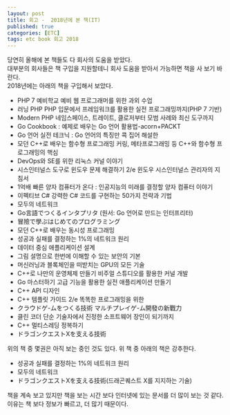 ```yaml
---
layout: post
title: 회고 -  2018년에 본 책(IT)
published: true
categories: [ETC]
tags: etc book 회고 2018
---
```

당연히 올해에 본 책들도 다 회사의 도움을 받았다.  
대부분의 회사들은 책 구입을 지원할테니 회사 도움을 받아서 가능하면 책을 사 보기 바란다.  
2018년에는 아래의 책을 구입해서 보았다.  

- PHP 7 예비학교 예비 웹 프로그래머를 위한 과외 수업 
- 러닝 PHP  PHP 입문에서 프레임워크를 활용한 실전 프로그래밍까지(PHP 7 기반) 
- Modern PHP  네임스페이스, 트레이트, 클로저부터 모범 사례와 최신 도구까지 
- Go Cookbook  : 예제로 배우는 Go 언어 활용법-acorn+PACKT
- Go 언어 실전 테크닉 : Go 언어의 특징만 콕 집어 해설한
- 모던 C++로 배우는 함수형 프로그래밍 커링, 메타프로그래밍 등 C++와 함수형 프로그래밍의 핵심 
- DevOps와 SE를 위한 리눅스 커널 이야기
- 시스인터널스 도구로 윈도우 문제 해결하기 2/e 윈도우 시스인터널스 관리자의 지침서 
- 1억배 빠른 양자 컴퓨터가 온다 : 인공지능의 미래를 결정할 양자 컴퓨터 이야기 
- 이펙티브 C# 강력한 C# 코드를 구현하는 50가지 전략과 기법
- 모두의 네트워크
- Go言語でつくるインタプリタ (원서: Go 언어로 만드는 인터프리터)
- 冒險で學ぶはじめてのプログラミング
- 모던 C++로 배우는 동시성 프로그래밍 
- 성공과 실패를 결정하는 1%의 네트워크 원리
- 데이터 중심 애플리케이션 설계
- 그림 설명으로 한번에 이해할 수 있는 보안의 기본
- 머신러닝과 블록체인을 떠받치는 GPU의 모든 기술 
- C++로 나만의 운영체제 만들기  비주얼 스튜디오를 활용한 커널 개발 
- Go 마스터하기 고급 기능을 활용한 실전 애플리케이션 만들기
- C++ API 디자인 
- C++ 템플릿 가이드 2/e 똑똑한 프로그래밍을 위한
- クラウドゲ-ムをつくる技術 マルチプレイゲ-ム開發の新戰力
- 클린 코더 단순 기술자에서 진정한 소프트웨어 장인이 되기까지
- C++ 멀티스레딩 정복하기
- ドラゴンクエストXを支える技術
  
위의 책 중 몇권은 아직 보는 중인 것도 있다. 위 책 중 아래의 책은 강추한다.    
- 성공과 실패를 결정하는 1%의 네트워크 원리
- 모두의 네트워크
- ドラゴンクエストXを支える技術(드래곤퀘스트 X를 지지하는 기술) 
  
  
책을 계속 보고 있지만 책을 보는 시간 보다 인터넷에 있는 문서를 더 많이 보는 것 같다.  
이유는 책 보다 정보가 빠르고, 더 많기 때문이다.  